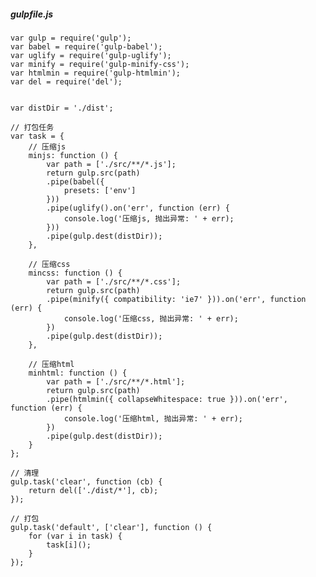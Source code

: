 ##### gulpfile.js
    var gulp = require('gulp');
    var babel = require('gulp-babel');
    var uglify = require('gulp-uglify');
    var minify = require('gulp-minify-css');
    var htmlmin = require('gulp-htmlmin');
    var del = require('del');
    
    
    var distDir = './dist';
    
    // 打包任务
    var task = {
        // 压缩js
        minjs: function () {
            var path = ['./src/**/*.js'];
            return gulp.src(path)
            .pipe(babel({
                presets: ['env']
            }))
            .pipe(uglify().on('err', function (err) {
                console.log('压缩js, 抛出异常: ' + err);
            }))
            .pipe(gulp.dest(distDir));
        },
    
        // 压缩css
        mincss: function () {
            var path = ['./src/**/*.css'];
            return gulp.src(path)
            .pipe(minify({ compatibility: 'ie7' })).on('err', function (err) {
                console.log('压缩css, 抛出异常: ' + err);
            })
            .pipe(gulp.dest(distDir));
        },
    
        // 压缩html
        minhtml: function () {
            var path = ['./src/**/*.html'];
            return gulp.src(path)
            .pipe(htmlmin({ collapseWhitespace: true })).on('err', function (err) {
                console.log('压缩html, 抛出异常: ' + err);
            })
            .pipe(gulp.dest(distDir));
        }
    };
    
    // 清理
    gulp.task('clear', function (cb) {
        return del(['./dist/*'], cb);
    });
    
    // 打包
    gulp.task('default', ['clear'], function () {
        for (var i in task) {
            task[i]();
        }
    });


